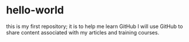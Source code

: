 # hello-world
this is my first repository; it is to help me learn GitHub
I will use GitHub to share content associated with my articles and training courses.
